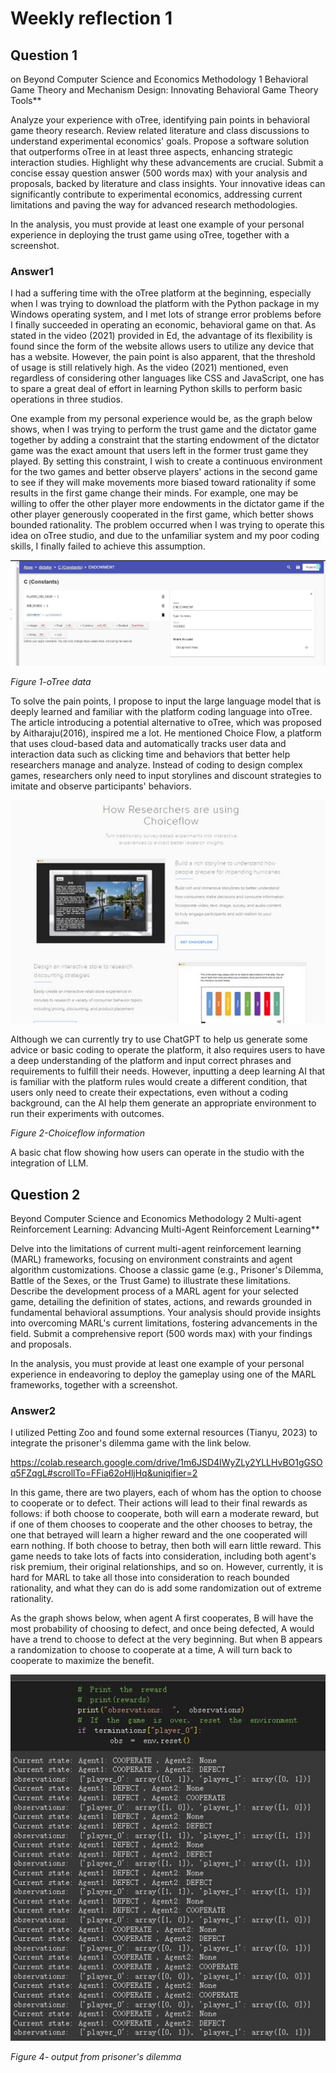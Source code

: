 # Weekly reflection 1

## Question 1
on Beyond Computer Science and Economics Methodology 1 Behavioral Game Theory and Mechanism Design: Innovating Behavioral Game Theory Tools**

Analyze your experience with oTree, identifying pain points in behavioral game theory research. Review related literature and class discussions to understand experimental economics' goals. Propose a software solution that outperforms oTree in at least three aspects, enhancing strategic interaction studies. Highlight why these advancements are crucial. Submit a concise essay question answer (500 words max) with your analysis and proposals, backed by literature and class insights. Your innovative ideas can significantly contribute to experimental economics, addressing current limitations and paving the way for advanced research methodologies. 

In the analysis, you must provide at least one example of your personal experience in deploying the trust game using oTree, together with a screenshot.

### Answer1

I had a suffering time with the oTree platform at the beginning, especially when I was trying to download the platform with the Python package in my Windows operating system, and I met lots of strange error problems before I finally succeeded in operating an economic, behavioral game on that. As stated in the video (2021) provided in Ed, the advantage of its flexibility is found since the form of the website allows users to utilize any device that has a website. However, the pain point is also apparent, that the threshold of usage is still relatively high. As the video (2021) mentioned, even regardless of considering other languages like CSS and JavaScript, one has to spare a great deal of effort in learning Python skills to perform basic operations in three studios. 

One example from my personal experience would be, as the graph below shows, when I was trying to perform the trust game and the dictator game together by adding a constraint that the starting endowment of the dictator game was the exact amount that users left in the former trust game they played. By setting this constraint, I wish to create a continuous environment for the two games and better observe players' actions in the second game to see if they will make movements more biased toward rationality if some results in the first game change their minds. For example, one may be willing to offer the other player more endowments in the dictator game if the other player generously cooperated in the first game, which better shows bounded rationality. The problem occurred when I was trying to operate this idea on oTree studio, and due to the unfamiliar system and my poor coding skills, I finally failed to achieve this assumption.

![Graph_for_oTree](Graphs/Graph_for_oTree.jpg)

*Figure 1-oTree data*

To solve the pain points, I propose to input the large language model that is deeply learned and familiar with the platform coding language into oTree. The article introducing a potential alternative to oTree, which was proposed by Aitharaju(2016), inspired me a lot. He mentioned Choice Flow, a platform that uses cloud-based data and automatically tracks user data and interaction data such as clicking time and behaviors that better help researchers manage and analyze. Instead of coding to design complex games, researchers only need to input storylines and discount strategies to imitate and observe participants' behaviors.  

![CHOICEFLOW](Graphs/CHOICEFLOW.jpg)


Although we can currently try to use ChatGPT to help us generate some advice or basic coding to operate the platform, it also requires users to have a deep understanding of the platform and input correct phrases and requirements to fulfill their needs. However, inputting a deep learning AI that is familiar with the platform rules would create a different condition, that users only need to create their expectations, even without a coding background, can the AI help them generate an appropriate environment to run their experiments with outcomes. 

*Figure 2-Choiceflow information*

A basic chat flow showing how users can operate in the studio with the integration of LLM.
## Question 2

Beyond Computer Science and Economics Methodology 2 Multi-agent Reinforcement Learning:  Advancing Multi-Agent Reinforcement Learning**

Delve into the limitations of current multi-agent reinforcement learning (MARL) frameworks, focusing on environment constraints and agent algorithm customizations. Choose a classic game (e.g., Prisoner's Dilemma, Battle of the Sexes, or the Trust Game) to illustrate these limitations. Describe the development process of a MARL agent for your selected game, detailing the definition of states, actions, and rewards grounded in fundamental behavioral assumptions. Your analysis should provide insights into overcoming MARL's current limitations, fostering advancements in the field. Submit a comprehensive report (500 words max) with your findings and proposals.

In the analysis, you must provide at least one example of your personal experience in endeavoring to deploy the gameplay using one of the MARL frameworks, together with a screenshot. 

### Answer2

I utilized Petting Zoo and found some external resources (Tianyu, 2023) to integrate the prisoner's dilemma game with the link below. 

https://colab.research.google.com/drive/1m6JSD4IWyZLy2YLLHvBO1gGSOq5FZqgL#scrollTo=FFia62oHljHq&uniqifier=2

In this game, there are two players, each of whom has the option to choose to cooperate or to defect. Their actions will lead to their final rewards as follows: if both choose to cooperate, both will earn a moderate reward, but if one of them chooses to cooperate and the other chooses to betray, the one that betrayed will learn a higher reward and the one cooperated will earn nothing. If both choose to betray, then both will earn little reward. This game needs to take lots of facts into consideration, including both agent's risk premium, their original relationships, and so on. However, currently, it is hard for MARL to take all those into consideration to reach bounded rationality, and what they can do is add some randomization out of extreme rationality.

As the graph shows below, when agent A first cooperates, B will have the most probability of choosing to defect, and once being defected, A would have a trend to choose to defect at the very beginning. But when B appears a randomization to choose to cooperate at a time, A will turn back to cooperate to maximize the benefit.

![PRISONER](Graphs/PRISONER.jpg)

*Figure 4- output from prisoner's dilemma*
